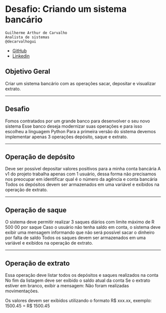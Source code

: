 # Desafio: Criando um sistema bancário

    Guilherme Arthur de Carvalho
    Analista de sistemas
    @decarvalhogui
    
- [GitHub](https://github.com/guicarvalho) 
- [Linkedin](https://www.linkedin.com/in/decarvalhogui/) 



## Objetivo Geral

Criar um sistema bancário com as operações sacar, depositar e visualizar extrato.

<hr>

## Desafio

Fomos contratados por um grande banco para desenvolver o seu novo sistema Esse banco deseja modernizar suas operações e para isso escolheu a linguagem Python Para a primeira versão do sistema devemos implementar apenas 3 operações depósito, saque e extrato.

<hr>

## Operação de depósito

Deve ser possível depositar valores positivos para a minha conta bancária A v1 do projeto trabalha apenas com 1 usuário, dessa forma não precisamos nos preocupar em identificar qual é o número da agência e conta bancária Todos os depósitos devem ser armazenados em uma variável e exibidos na operação de extrato.

<hr>

## Operação de saque

O sistema deve permitir realizar 3 saques diários com limite máximo de R 500 00 por saque Caso o usuário não tenha saldo em conta, o sistema deve exibir uma mensagem informando que não será possível sacar o dinheiro por falta de saldo Todos os saques devem ser armazenados em uma variável e exibidos na operação de extrato.

<hr>

## Operação de extrato

Essa operação deve listar todos os depósitos e saques realizados na conta No fim da listagem deve ser exibido o saldo atual da conta Se o extrato estiver em branco, exibir a mensagem: Não foram realizadas movimentações.

Os valores devem ser exibidos utilizando o formato R$ xxx.xx, exemplo: 1500.45 =  R$ 1500.45


